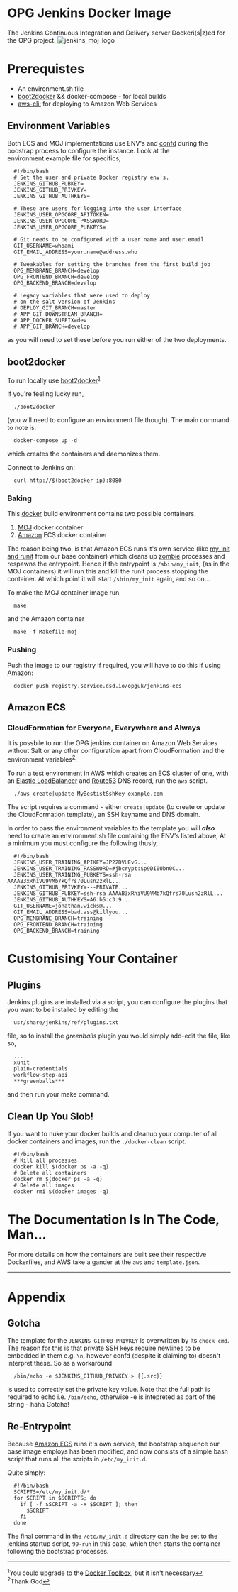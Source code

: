 # OPG Jenkins Docker Image
The Jenkins Continuous Integration and Delivery server Dockeri(s|z)ed for the OPG project.
![jenkins_moj_logo](https://cloud.githubusercontent.com/assets/13198078/9408279/47665d26-4809-11e5-9c3f-4113dd3aa07e.png)
# Prerequistes
* An environment.sh file
* [boot2docker](http://boot2docker.io/) && docker-compose - for local builds
* [aws-cli:](http://aws.amazon.com/cli/) for deploying to Amazon Web Services

## Environment Variables
Both ECS and MOJ implementations use ENV's and [confd](https://github.com/kelseyhightower/confd) during the boostrap process to configure the instance. Look at the environment.example file for specifics,
```
  #!/bin/bash
  # Set the user and private Docker registry env's.
  JENKINS_GITHUB_PUBKEY=
  JENKINS_GITHUB_PRIVKEY=
  JENKINS_GITHUB_AUTHKEYS=

  # These are users for logging into the user interface
  JENKINS_USER_OPGCORE_APITOKEN=
  JENKINS_USER_OPGCORE_PASSWORD=
  JENKINS_USER_OPGCORE_PUBKEYS=

  # Git needs to be configured with a user.name and user.email
  GIT_USERNAME=whoami
  GIT_EMAIL_ADDRESS=your.name@address.who

  # Tweakables for setting the branches from the first build job
  OPG_MEMBRANE_BRANCH=develop
  OPG_FRONTEND_BRANCH=develop
  OPG_BACKEND_BRANCH=develop

  # Legacy variables that were used to deploy 
  # on the salt version of Jenkins
  # DEPLOY_GIT_BRANCH=master
  # APP_GIT_DOWNSTREAM_BRANCH=
  # APP_DOCKER_SUFFIX=dev
  # APP_GIT_BRANCH=develop
```
as you will need to set these before you run either of the two deployments.

## boot2docker
To run locally use [boot2docker](http://boot2docker.io/)<sup id="a1">[1](#f1)</sup>

If you're feeling lucky run, 
```
  ./boot2docker
```
(you will need to configure an environment file though). The main command to note is:
```
  docker-compose up -d
```  
which creates the containers and daemonizes them. 

Connect to Jenkins on:
```
  curl http://$(boot2docker ip):8080
```

### Baking
This [docker](https://www.docker.com/) build environment contains two possible containers.

1. [MOJ](https://www.youtube.com/watch?v=nr90nbqxuZk) docker container
2. [Amazon](http://www.sheppardsoftware.com/images/South%20America/factfile/Amazon_Rainforest.jpg) ECS docker container

The reason being two, is that Amazon ECS runs it's own service (like [my_init and runit](https://github.com/phusion/baseimage-docker) from our base container) which cleans up [zombie](http://3.bp.blogspot.com/-LE9q0n6-hKg/TqQI-NneSzI/AAAAAAAAAYs/a0GpdT5aBHE/s1600/npc_44_fat_zombie.png) processes and respawns the entrypoint. Hence if the entrypoint is ```/sbin/my_init```, (as in the MOJ containers) it will run this and kill the runit process stopping the container. At which point it will start ```/sbin/my_init``` again, and so on...

To make the MOJ container image run
```
  make
```
and the Amazon container
```
  make -f Makefile-moj
```

### Pushing
Push the image to our registry if required, you will have to do this if using Amazon:
```
  docker push registry.service.dsd.io/opguk/jenkins-ecs
```

## Amazon ECS
### CloudFormation for Everyone, Everywhere and Always
It is possbile to run the OPG jenkins container on Amazon Web Services without Salt or any other configuration apart from CloudFormation and the environment variables<sup id="a2">[2](#f2)</sup>.

To run a test environment in AWS which creates an ECS cluster of one, with an [Elastic LoadBalancer](https://aws.amazon.com/documentation/elastic-load-balancing/) and [Route53](http://docs.aws.amazon.com/Route53/latest/DeveloperGuide/Welcome.html) DNS record, run the ```aws``` script. 
```
  ./aws create|update MyBestistSshKey example.com
```
The script requires a command - either ```create|update``` (to create or update the CloudFormation template), an SSH keyname and DNS domain.

In order to pass the environment variables to the template you will ***also*** need to create an environment.sh file containing the ENV's listed above, At a minimum you must configure the following thusly,
```
  #!/bin/bash
  JENKINS_USER_TRAINING_APIKEY=JP22DVUEvG...
  JENKINS_USER_TRAINING_PASSWORD=#jbcrypt:$p9DI0Ubn0C...
  JENKINS_USER_TRAINING_PUBKEYS=ssh-rsa AAAAB3xRhiVU9VMb7kQfrs70Lusn2zRlL...
  JENKINS_GITHUB_PRIVKEY=---PRIVATE...
  JENKINS_GITHUB_PUBKEY=ssh-rsa AAAAB3xRhiVU9VMb7kQfrs70Lusn2zRlL...
  JENKINS_GITHUB_AUTHKEYS=A6:b5:c3:9...
  GIT_USERNAME=jonathan.wicks@...
  GIT_EMAIL_ADDRESS=bad.ass@killyou...
  OPG_MEMBRANE_BRANCH=training
  OPG_FRONTEND_BRANCH=training
  OPG_BACKEND_BRANCH=training
```

# Customising Your Container
## Plugins
Jenkins plugins are installed via a script, you can configure the plugins that you want to be installed by editing the 
```
  usr/share/jenkins/ref/plugins.txt
```
file, so to install the *greenballs* plugin you would simply add-edit the file, like so,
```
  ...
  xunit
  plain-credentials
  workflow-step-api
  ***greenballs***
```
and then run your make command. 

## Clean Up You Slob!
If you want to nuke your docker builds and cleanup your computer of all docker containers and images, run the ```./docker-clean``` script.
```
  #!/bin/bash
  # Kill all processes
  docker kill $(docker ps -a -q)
  # Delete all containers
  docker rm $(docker ps -a -q)
  # Delete all images
  docker rmi $(docker images -q)
``` 

# The Documentation Is In The Code, Man...

For more details on how the containers are built see their respective Dockerfiles, and AWS take a gander at the ```aws``` and ```template.json```.

---
# Appendix
## Gotcha
The template for the ```JENKINS_GITHUB_PRIVKEY``` is overwritten by its ```check_cmd```. The reason for this is that private SSH keys require newlines to be embedded in them e.g. ```\n```, however confd (despite it claiming to) doesn't interpret these. So as a workaround
```
  /bin/echo -e $JENKINS_GITHUB_PRIVKEY > {{.src}}
```
is used to correctly set the private key value. Note that the full path is required to echo i.e. ```/bin/echo```, otherwise -e is intepreted as part of the string - haha Gotcha!

## Re-Entrypoint
Because [Amazon ECS](http://docs.aws.amazon.com/AmazonECS/latest/developerguide/Welcome.html) runs it's own service, the bootstrap sequence our base image employs has been modified, and now consists of a simple bash script that runs all the scripts in ```/etc/my_init.d```.

Quite simply:
```
  #!/bin/bash
  SCRIPTS=/etc/my_init.d/*
  for SCRIPT in $SCRIPTS; do
    if [ -f $SCRIPT -a -x $SCRIPT ]; then
      $SCRIPT
    fi
  done
```

The final command in the ```/etc/my_init.d``` directory can the be set to the jenkins startup script, ```99-run``` in this case, which then starts the container following the bootstrap processes.

---
<sup>1</sup>You could upgrade to the [Docker Toolbox](https://www.docker.com/toolbox), but it isn't necessary[↩](#a1)</br>
<sup>2</sup>Thank God[↩](#a2)

